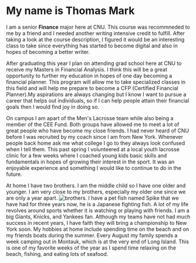 # My name is Thomas Mark 
I am a senior **Finance** major here at CNU. This course was recommneded to me by a friend and I needed another writing intensive credit to fulfill. After taking a look at the course description, I figured it would be an interesting class to take since everything has started to become digital and also in hopes of becoming a better writer.

After graduating this year I plan on attending grad school here at CNU to receive my Masters in Financial Analysis. I think this will be a great opportunity to further my education in hopes of one day becoming a financial planner. This program will allow me to take specialized classes in this field and will help me prepare to become a CFP (Certified Financial Planner).My aspirations are always changing but I know I want to pursue a career that helps out individuals, so if I can help people attain their financial goals then I would find joy in doing so.

On campus I am apart of the Men's Lacrosse team while also being a member of the CEE Fund. Both groups have allowed me to meet a lot of great people who have become my close friends. I had never heard of CNU before I was recruited by my coach since I am from New York. Whenever people back home ask me what college I go to they always look confused when I tell them. This past spring I volunteered at a local youth lacrosse clinic for a few weeks where I coached young kids basic skills and fundamentals in hopes of growing their interest in the sport. It was an enjoyable experience and something I would like to continue to do in the future.

At home I have two brothers. I am the middle child so I have one older and younger. I am very close to my brothers, especially my older one since we are only a year apart. ![brothers](https://user-images.githubusercontent.com/89610699/132005793-cd1275b9-0c88-4031-a85d-ee0a47ee933d.jpeg). I have a pet fish named Spike that we have had for three years now, he is a Japanese fighting fish. A lot of my life revolves around sports whether it is watching or playing with friends. I am a big Giants, Knicks, and Yankees fan. Although my teams have not had much success in recent years, I have faith they will bring a championship to New York soon. My hobbies at home include spending time on the beach and on my friends boats during the summer. Every August my family spends a week camping out in Montauk, which is at the very end of Long Island. This is one of my favorite weeks of the year as I spend time relaxing on the beach, fishing, and eating lots of seafood.
